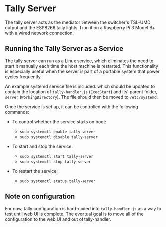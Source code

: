 # Tally Server

The tally server acts as the mediator between the switcher's TSL-UMD output and
the ESP8266 tally lights. I run it on a Raspberry Pi 3 Model B+ with a wired
network connection.

## Running the Tally Server as a Service

The tally server can run as a Linux service, which eliminates the need to start
it manually each time the host machine is restarted. This functionality is
especially useful when the server is part of a portable system that power
cycles frequently.

An example systemd service file is included. which should be updated to contain
the location of `tally-handler.js` (`ExecStart`) and its' parent folder,
`server` (`WorkingDirectory`). The file should then be moved to `/etc/systemd`.

Once the service is set up, it can be controlled with the following commands:
- To control whether the service starts on boot:

    - `sudo systemctl enable tally-server`
    - `sudo systemctl disable tally-server`

- To start and stop the service:

    - `sudo systemctl start tally-server`
    - `sudo systemctl stop tally-server`

- To restart the service:

    - `sudo systemctl status tally-server`

## Note on configuration

For now, tally configuration is hard-coded into `tally-handler.js` as a way to
test until web UI is complete. The eventual goal is to move all of the
configuration to the web UI and out of tally-handler.

